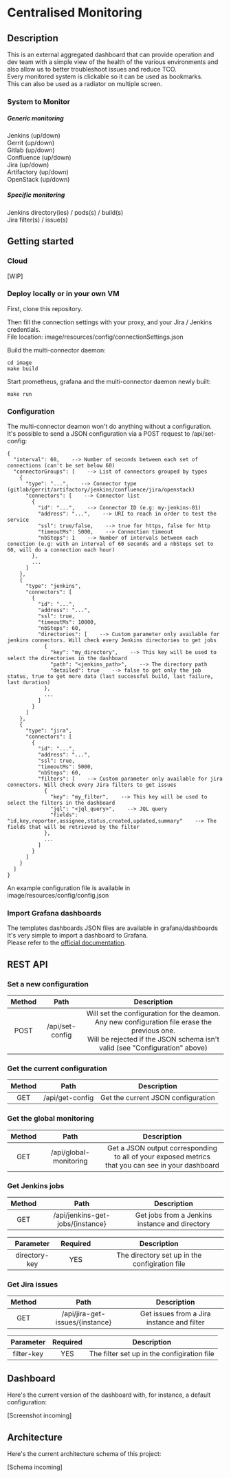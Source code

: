 # Centralised Monitoring

## Description

This is an external aggregated dashboard that can provide operation and dev team with a simple view of the health of the various environments and also allow us to better troubleshoot issues and reduce TCO. \
Every monitored system is clickable so it can be used as bookmarks. \
This can also be used as a radiator on multiple screen.

### System to Monitor

##### Generic monitoring

Jenkins (up/down) \
Gerrit (up/down) \
Gitlab (up/down) \
Confluence (up/down) \
Jira (up/down) \
Artifactory (up/down) \
OpenStack (up/down)

##### Specific monitoring

Jenkins directory(ies) / pods(s) / build(s) \
Jira filter(s) / issue(s)

## Getting started

### Cloud

[WIP]

### Deploy locally or in your own VM

First, clone this repository.

Then fill the connection settings with your proxy, and your Jira / Jenkins credentials. \
File location: image/resources/config/connectionSettings.json

Build the multi-connector daemon:
```
cd image
make build
```

Start prometheus, grafana and the multi-connector daemon newly built:
```
make run
```

### Configuration

The multi-connector deamon won't do anything without a configuration. \
It's possible to send a JSON configuration via a POST request to /api/set-config:

```
{
  "interval": 60,    --> Number of seconds between each set of connections (can't be set below 60)
  "connectorGroups": [    --> List of connectors grouped by types
    {
      "type": "...",    --> Connector type (gitlab/gerrit/artifactory/jenkins/confluence/jira/openstack)
      "connectors": [    --> Connector list
        {
          "id": "...",    --> Connector ID (e.g: my-jenkins-01)
          "address": "...",    --> URI to reach in order to test the service
          "ssl": true/false,    --> true for https, false for http
          "timeoutMs": 5000,    --> Connection timeout
          "nbSteps": 1    --> Number of intervals between each conection (e.g: with an interval of 60 seconds and a nbSteps set to 60, will do a connection each hour)
        },
        ...
      ]
    },
    {
      "type": "jenkins",
      "connectors": [
        {
          "id": "...",
          "address": "...",
          "ssl": true,
          "timeoutMs": 10000,
          "nbSteps": 60,
          "directories": [    --> Custom parameter only available for jenkins connectors. Will check every Jenkins directories to get jobs
            {
              "key": "my_directory",    --> This key will be used to select the directories in the dashboard
              "path": "<jenkins_path>",    --> The directory path
              "detailed": true    --> false to get only the job status, true to get more data (last successful build, last failure, last duration)
            },
            ...
          ]
        }
      ]
    },
    {
      "type": "jira",
      "connectors": [
        {
          "id": "...",
          "address": "...",
          "ssl": true,
          "timeoutMs": 5000,
          "nbSteps": 60,
          "filters": [    --> Custom parameter only available for jira connectors. Will check every Jira filters to get issues
            {
              "key": "my_filter",    --> This key will be used to select the filters in the dashboard
              "jql": "<jql_query>",    --> JQL query
              "fields": "id,key,reporter,assignee,status,created,updated,summary"    --> The fields that will be retrieved by the filter
            },
            ...
          ]
        }
      ]
    }
  ]
}
```

An example configuration file is available in image/resources/config/config.json

### Import Grafana dashboards

The templates dashboards JSON files are available in grafana/dashboards \
It's very simple to import a dashboard to Grafana. \
Please refer to the [official documentation](https://grafana.com/docs/grafana/latest/reference/export_import/#importing-a-dashboard).

## REST API

### Set a new configuration

| Method          | Path                        | Description   |
| :-------------: | :-------------------------: | :-----------: |
|  POST            | /api/set-config   | Will set the configuration for the deamon. Any new configuration file erase the previous one. <br> Will be rejected if the JSON schema isn't valid (see "Configuration" above) |

### Get the current configuration

| Method          | Path                        | Description   |
| :-------------: | :-------------------------: | :-----------: |
|  GET            | /api/get-config   | Get the current JSON configuration |

### Get the global monitoring

| Method          | Path                        | Description   |
| :-------------: | :-------------------------: | :-----------: |
|  GET            | /api/global-monitoring   | Get a JSON output corresponding to all of your exposed metrics <br> that you can see in your dashboard |

### Get Jenkins jobs

| Method          | Path                        | Description   |
| :-------------: | :-------------------------: | :-----------: |
|  GET            | /api/jenkins-get-jobs/{instance}   | Get jobs from a Jenkins instance and directory |

| Parameter       | Required | Description |
| :-------------: | :-: | :-----------: |
|  directory-key          | YES | The directory set up in the configiration file |

### Get Jira issues

| Method          | Path                        | Description   |
| :-------------: | :-------------------------: | :-----------: |
|  GET            | /api/jira-get-issues/{instance}   | Get issues from a Jira instance and filter |

| Parameter       | Required | Description |
| :-------------: | :-: | :-----------: |
|  filter-key          | YES | The filter set up in the configiration file |

## Dashboard

Here's the current version of the dashboard with, for instance, a default configuration:

[Screenshot incoming]

## Architecture

Here's the current architecture schema of this project:

[Schema incoming]
